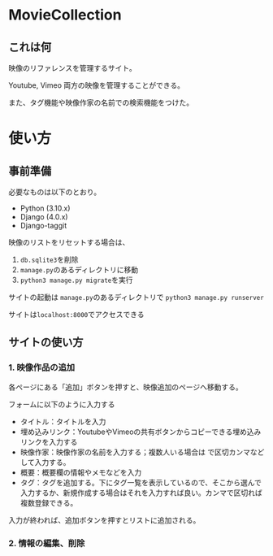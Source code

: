# MovieCollection
## これは何
映像のリファレンスを管理するサイト。

Youtube, Vimeo 両方の映像を管理することができる。

また、タグ機能や映像作家の名前での検索機能をつけた。


# 使い方
## 事前準備
必要なものは以下のとおり。

- Python (3.10.x)
- Django (4.0.x)
- Django-taggit

映像のリストをリセットする場合は、
1. `db.sqlite3`を削除
2. `manage.py`のあるディレクトリに移動
3. `python3 manage.py migrate`を実行

サイトの起動は
`manage.py`のあるディレクトリで
`python3 manage.py runserver`

サイトは`localhost:8000`でアクセスできる

## サイトの使い方
### 1. 映像作品の追加
各ページにある「追加」ボタンを押すと、映像追加のページへ移動する。

フォームに以下のように入力する
- タイトル：タイトルを入力
- 埋め込みリンク：YoutubeやVimeoの共有ボタンからコピーできる埋め込みリンクを入力する
- 映像作家：映像作家の名前を入力する；複数人いる場合は で区切カンマなどして入力する。
- 概要：概要欄の情報やメモなどを入力
- タグ：タグを追加する。下にタグ一覧を表示しているので、そこから選んで入力するか、新規作成する場合はそれを入力すれば良い。カンマで区切れば複数登録できる。

入力が終われば、追加ボタンを押すとリストに追加される。

### 2. 情報の編集、削除
